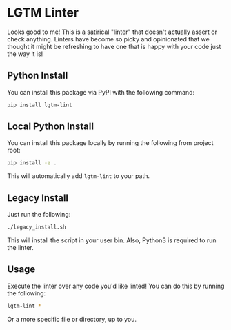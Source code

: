 # LGTM Linter
Looks good to me! This is a satirical "linter" that doesn't actually assert or check anything. Linters have become so picky and opinionated that we thought it might be refreshing to have one that is happy with your code just the way it is!


## Python Install
You can install this package via PyPI with the following command:
```bash
pip install lgtm-lint
```

## Local Python Install
You can install this package locally by running the following from project root:
```bash
pip install -e .
```
This will automatically add `lgtm-lint` to your path.

## Legacy Install
Just run the following:
```bash
./legacy_install.sh
```
This will install the script in your user bin. Also, Python3 is required to run the linter.

## Usage
Execute the linter over any code you'd like linted! You can do this by running the following:
```bash
lgtm-lint *
```
Or a more specific file or directory, up to you.

